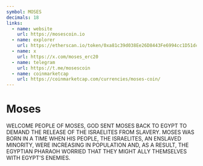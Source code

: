 ```yaml
---
symbol: MOSES
decimals: 18
links:
  - name: website
    url: https://mosescoin.io
  - name: explorer
    url: https://etherscan.io/token/0xa81c39d038Ee26D8443Fe6994cc1D51dc13D7658
  - name: x
    url: https://x.com/moses_erc20
  - name: telegram
    url: https://t.me/mosescoin
  - name: coinmarketcap
    url: https://coinmarketcap.com/currencies/moses-coin/
---
```


# Moses

WELCOME PEOPLE OF MOSES, GOD SENT MOSES BACK TO EGYPT TO DEMAND THE RELEASE OF THE ISRAELITES FROM SLAVERY. ​MOSES WAS BORN IN A TIME WHEN HIS PEOPLE, THE ISRAELITES, AN ENSLAVED MINORITY, WERE INCREASING IN POPULATION AND, AS A RESULT, THE EGYPTIAN PHARAOH WORRIED THAT THEY MIGHT ALLY THEMSELVES WITH EGYPT'S ENEMIES.
